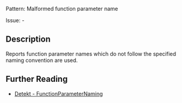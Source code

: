 Pattern: Malformed function parameter name

Issue: -

## Description

Reports function parameter names which do not follow the specified naming convention are used.

## Further Reading

* [Detekt - FunctionParameterNaming](https://arturbosch.github.io/detekt/naming.html#functionparameternaming)
